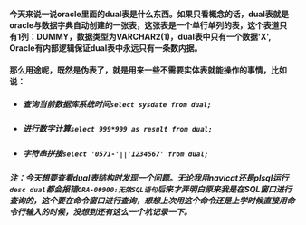 #### 今天来说一说oracle里面的dual表是什么东西。如果只看概念的话，dual表就是oracle与数据字典自动创建的一张表，这张表是一个单行单列的表，这个表道只有1列：DUMMY，数据类型为VARCHAR2(1)，dual表中只有一个数据'X', Oracle有内部逻辑保证dual表中永远只有一条数内据。
#### 那么用途呢，既然是伪表了，就是用来一些不需要实体表就能操作的事情，比如说：
* ##### 查询当前数据库系统时间`select sysdate from dual;`
* ##### 进行数字计算`select 999*999 as result from dual;`
* ##### 字符串拼接`select '0571-'||'1234567' from dual;`


##### 注：今天想要查看dual表结构时发现一个问题。无论我用navicat还是plsql运行`desc dual`都会报错`ORA-00900:无效SQL语句`后来才弄明白原来我是在SQL窗口进行查询的，这个要在命令窗口进行查询，想想上次用这个命令还是上学时候直接用命令行输入的时候，没想到还有这么一个坑记录一下。
